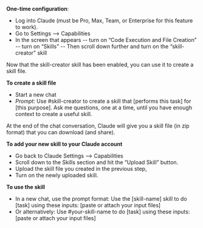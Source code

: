 **One-time configuration**:
- Log into Claude (must be Pro, Max, Team, or Enterprise for this feature to work).
- Go to Settings --> Capabilities
- In the screen that appears
   -- turn on “Code Execution and File Creation”
   -- turn on “Skills”
   -- Then scroll down further and turn on the “skill-creator” skill

Now that the skill-creator skill has been enabled, you can use it to create a skill file.

**To create a skill file**
- Start a new chat
- *Prompt*: Use #skill-creator to create a skill that [performs this task] for [this purpose]. Ask me questions, one at a time, until you have enough context to create a useful skill.

At the end of the chat conversation, Claude will give you a skill file (in zip format) that you can download (and share).

**To add your new skill to your Claude account**
- Go back to Claude Settings --> Capabilities
- Scroll down to the Skills section and hit the “Upload Skill” button.
- Upload the skill file you created in the previous step,
- Turn on the newly uploaded skill.

**To use the skill**
- In a new chat, use the prompt format: Use the [skill-name] skill to do [task] using these inputs: [paste or attach your input files]
- Or alternatively: Use #your-skill-name to do [task] using these inputs: [paste or attach your input files]